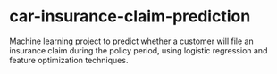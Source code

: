 # car-insurance-claim-prediction
Machine learning project to predict whether a customer will file an insurance claim during the policy period, using logistic regression and feature optimization techniques.
